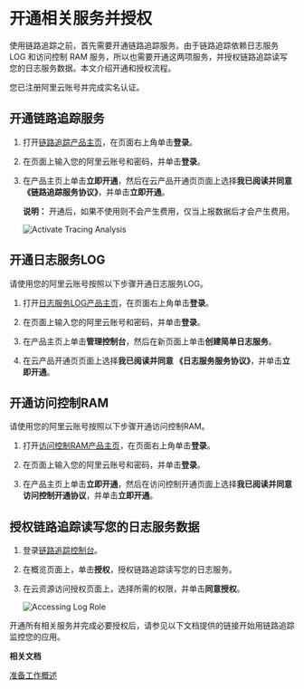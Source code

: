 # 开通相关服务并授权

使用链路追踪之前，首先需要开通链路追踪服务。由于链路追踪依赖日志服务 LOG 和访问控制 RAM 服务，所以也需要开通这两项服务，并授权链路追踪读写您的日志服务数据。本文介绍开通和授权流程。

您已注册阿里云账号并完成实名认证。

## 开通链路追踪服务

1.  打开[链路追踪产品主页](https://www.aliyun.com/product/xtrace)，在页面右上角单击**登录**。

2.  在页面上输入您的阿里云账号和密码，并单击**登录**。

3.  在产品主页上单击**立即开通**，然后在云产品开通页页面上选择**我已阅读并同意《链路追踪服务协议》**，并单击**立即开通**。

    **说明：** 开通后，如果不使用则不会产生费用，仅当上报数据后才会产生费用。

    ![Activate Tracing Analysis](https://static-aliyun-doc.oss-accelerate.aliyuncs.com/assets/img/zh-CN/9704948951/p53824.png)


## 开通日志服务LOG

请使用您的阿里云账号按照以下步骤开通日志服务LOG。

1.  打开[日志服务LOG产品主页](https://www.aliyun.com/product/sls)，在页面右上角单击**登录**。

2.  在页面上输入您的阿里云账号和密码，并单击**登录**。

3.  在产品主页上单击**管理控制台**，然后在新页面上单击**创建简单日志服务**。

4.  在云产品开通页页面上选择**我已阅读并同意 《日志服务服务协议》**，并单击**立即开通**。


## 开通访问控制RAM

请使用您的阿里云账号按照以下步骤开通访问控制RAM。

1.  打开[访问控制RAM产品主页](https://www.aliyun.com/product/ram)，在页面右上角单击**登录**。

2.  在页面上输入您的阿里云账号和密码，并单击**登录**。

3.  在产品主页上单击**立即开通**，然后在访问控制开通页面上选择**我已阅读并同意访问控制开通协议**，并单击**立即开通**。


## 授权链路追踪读写您的日志服务数据

1.  登录[链路追踪控制台](https://tracing-analysis.console.aliyun.com/)。

2.  在概览页面上，单击**授权**，授权链路追踪读写您的日志服务。

3.  在云资源访问授权页面上，选择所需的权限，并单击**同意授权**。

    ![Accessing Log Role](https://static-aliyun-doc.oss-accelerate.aliyuncs.com/assets/img/zh-CN/9704948951/p53825.png)


开通所有相关服务并完成必要授权后，请参见以下文档提供的链接开始用链路追踪监控您的应用。

**相关文档**  


[准备工作概述](/intl.zh-CN/准备工作/准备工作概述.md)

